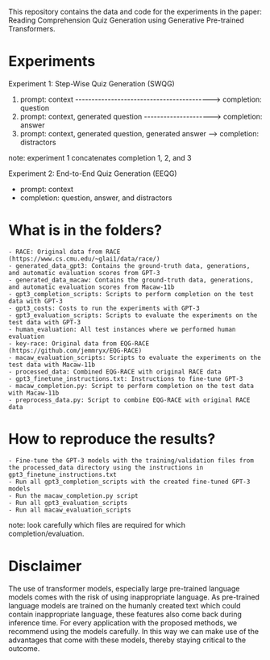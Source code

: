 This repository contains the data and code for the experiments in the paper: Reading Comprehension Quiz Generation using Generative Pre-trained Transformers.

# Experiments

Experiment 1: Step-Wise Quiz Generation (SWQG)
1) prompt: context ------------------------------------------> completion: question    
2) prompt: context, generated question ---------------------> completion: answer      
3) prompt: context, generated question, generated answer --> completion: distractors 

note: experiment 1 concatenates completion 1, 2, and 3

Experiment 2: End-to-End Quiz Generation (EEQG)
- prompt: context
- completion: question, answer, and distractors

# What is in the folders?

    - RACE: Original data from RACE (https://www.cs.cmu.edu/~glai1/data/race/)
    - generated_data_gpt3: Contains the ground-truth data, generations, and automatic evaluation scores from GPT-3
    - generated_data_macaw: Contains the ground-truth data, generations, and automatic evaluation scores from Macaw-11b
    - gpt3_completion_scripts: Scripts to perform completion on the test data with GPT-3
    - gpt3_costs: Costs to run the experiments with GPT-3
    - gpt3_evaluation_scripts: Scripts to evaluate the experiments on the test data with GPT-3
    - human_evaluation: All test instances where we performed human evaluation
    - key-race: Original data from EQG-RACE (https://github.com/jemmryx/EQG-RACE)
    - macaw_evaluation_scripts: Scripts to evaluate the experiments on the test data with Macaw-11b
    - processed_data: Combined EQG-RACE with original RACE data
    - gpt3_finetune_instructions.txt: Instructions to fine-tune GPT-3
    - macaw_completion.py: Script to perform completion on the test data with Macaw-11b
    - preprocess_data.py: Script to combine EQG-RACE with original RACE data


# How to reproduce the results?

    - Fine-tune the GPT-3 models with the training/validation files from the processed_data directory using the instructions in gpt3_finetune_instructions.txt
    - Run all gpt3_completion_scripts with the created fine-tuned GPT-3 models
    - Run the macaw_completion.py script
    - Run all gpt3_evaluation_scripts
    - Run all macaw_evaluation_scripts
    
note: look carefully which files are required for which completion/evaluation.

# Disclaimer
The use of transformer models, especially large pre-trained language models comes with the risk of using inappropriate language. As pre-trained language models are trained on the humanly created text which could contain inappropriate language, these features also come back during inference time. For every application with the proposed methods, we recommend using the models carefully. In this way we can make use of the advantages that come with these models, thereby staying critical to the outcome.

